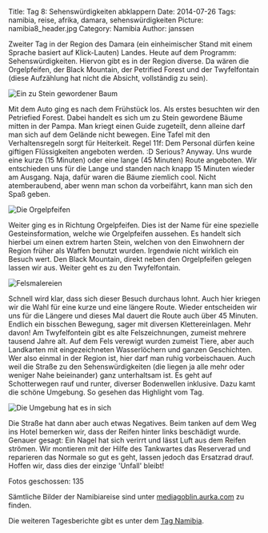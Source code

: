 Title: Tag 8: Sehenswürdigkeiten abklappern
Date: 2014-07-26
Tags: namibia, reise, afrika, damara, sehenswürdigkeiten
Picture: namibia8_header.jpg
Category: Namibia
Author: janssen

Zweiter Tag in der Region des Damara (ein einheimischer Stand mit einem Sprache basiert auf Klick-Lauten) Landes. Heute auf dem Programm: Sehenswürdigkeiten. Hiervon gibt es in der Region diverse. Da wären die Orgelpfeifen, der Black Mountain, der Petrified Forest und der Twyfelfontain (diese Aufzählung hat nicht die Absicht, vollständig zu sein).

![Ein zu Stein gewordener Baum](http://mediagoblin.aurka.com/mgoblin_media/media_entries/301/ABC3080.medium.jpg)

Mit dem Auto ging es nach dem Frühstück los. Als erstes besuchten wir den Petriefied Forest. Dabei handelt es sich um zu Stein gewordene Bäume mitten in der Pampa. Man kriegt einen Guide zugeteilt, denn alleine darf man sich auf dem Gelände nicht bewegen. Eine Tafel mit den Verhaltensregeln sorgt für Heiterkeit. Regel 11f: Dem Personal dürfen keine giftigen Flüssigkeiten angeboten werden. :D Serious? Anyway. Uns wurde eine kurze (15 Minuten) oder eine lange (45 Minuten) Route angeboten. Wir entschieden uns für die Lange und standen nach knapp 15 Minuten wieder am Ausgang. Naja, dafür waren die Bäume ziemlich cool. Nicht atemberaubend, aber wenn man schon da vorbeifährt, kann man sich den Spaß geben.

![Die Orgelpfeifen](http://mediagoblin.aurka.com/mgoblin_media/media_entries/303/ABC3109.medium.jpg)

Weiter ging es in Richtung Orgelpfeifen. Dies ist der Name für eine spezielle Gesteinsformation, welche wie Orgelpfeifen aussehen. Es handelt sich hierbei um einen extrem harten Stein, welchen von den Einwohnern der Region früher als Waffen benutzt wurden. Irgendwie nicht wirklich ein Besuch wert. Den Black Mountain, direkt neben den Orgelpfeifen gelegen lassen wir aus. Weiter geht es zu den Twyfelfontain.

![Felsmalereien](http://mediagoblin.aurka.com/mgoblin_media/media_entries/305/ABC3152.medium.jpg)

Schnell wird klar, dass sich dieser Besuch durchaus lohnt. Auch hier kriegen wir die Wahl für eine kurze und eine längere Route. Wieder entscheiden wir uns für die Längere und dieses Mal dauert die Route auch über 45 Minuten. Endlich ein bisschen Bewegung, sager mit diversen Klettereinlagen. Mehr davon! Am Twyfelfontein gibt es alte Felszeichnungen, zumeist mehrere tausend Jahre alt. Auf dem Fels verewigt wurden zumeist Tiere, aber auch Landkarten mit eingezeichneten Wasserlöchern und ganzen Geschichten. Wer also einmal in der Region ist, hier darf man ruhig vorbeischauen. Auch weil die Straße zu den Sehenswürdigkeiten (die liegen ja alle mehr oder weniger Nahe beieinander) ganz unterhaltsam ist. Es geht auf Schotterwegen rauf und runter, diverser Bodenwellen inklusive. Dazu kamt die schöne Umgebung. So gesehen das Highlight vom Tag.

![Die Umgebung hat es in sich](http://mediagoblin.aurka.com/mgoblin_media/media_entries/306/ABC3194.medium.jpg)

Die Straße hat dann aber auch etwas Negatives. Beim tanken auf dem Weg ins Hotel bemerken wir, dass der Reifen hinter links beschädigt wurde. Genauer gesagt: Ein Nagel hat sich verirrt und lässt Luft aus dem Reifen strömen. Wir montieren mit der Hilfe des Tankwartes das Reserverad und reparieren das Normale so gut es geht, lassen jedoch das Ersatzrad drauf. Hoffen wir, dass dies der einzige 'Unfall' bleibt!


Fotos geschossen: 135

Sämtliche Bilder der Namibiareise sind unter [mediagoblin.aurka.com](http://mediagoblin.aurka.com/mediagoblin/mg.fcgi/u/janssen/collection/namibia-2014/) zu finden.

Die weiteren Tagesberichte gibt es unter dem [Tag Namibia](http://blog.aurka.com/tag/namibia.html).
